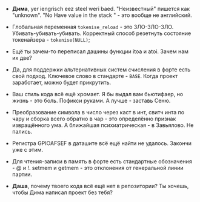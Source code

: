  - **Дима**, yer iengrisch eez steel weri baed. "Неизвестный" пишется как "unknown".
"No Have value  in the stack " - это вообще не английский. 

- Глобальная переменная `tokenise_reload` - это ЗЛО-ЗЛО-ЗЛО. Убивать-убивать-убивать.
Корректный способ резетнуть состояние токенайзера - `tokenise(NULL)`;

- Ещё ты зачем-то переписал дашины функции itoa и atoi. Зачем нам их две?

- Да, для поддержки альтернативных систем счисления в форте есть свой подход.
Ключевое слово в стандарте - `BASE`. Когда проект заработает, можно будет прикрутить.

- Ваш стиль кода всё ещё хромает. Я бы выдал вам бьютифаер, но жизнь - это боль.
Пофикси руками. А лучше - заставь Сеню.

- Преобразование символа в число через каст в инт, свитч инта по чару и сборка
всего обратно в чар - это определённо признак извращённого ума. А ближайшая
психиатрическая - в Завьялово. Не пались.

- Регистра GPIOAFSEF в даташите всё ещё найти не удалось. Закончи уже с этим.

- Для чтения-записи в память в форте есть стандартные обозначения - @ и !. setmem
и getmem - это отклонения от генеральной линии партии.

- **Даша**, почему твоего кода всё ещё нет в репозитории? Ты хочешь, чтобы Дима написал
проект без тебя?
